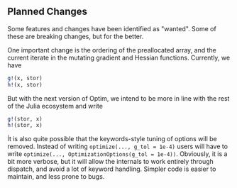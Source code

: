 ## Planned Changes
Some features and changes have been identified as "wanted". Some of these are breaking
changes, but for the better.

One important change is the ordering of the preallocated array, and the current
iterate in the mutating gradient and Hessian functions. Currently, we have
```julia
g!(x, stor)
h!(x, stor)
```
But with the next version of Optim, we intend to be more in line with the rest
of the Julia ecosystem and write
```julia
g!(stor, x)
h!(stor, x)
```

Ít is also quite possible that the keywords-style tuning of options will be removed.
Instead of writing `optimize(..., g_tol = 1e-4)` users will have to write `optimize(..., OptimizationOptions(g_tol = 1e-4))`.
Obviously, it is a bit more verbose, but it will allow the internals to work entirely through
dispatch, and avoid a lot of keyword handling. Simpler code is easier to maintain,
and less prone to bugs.
